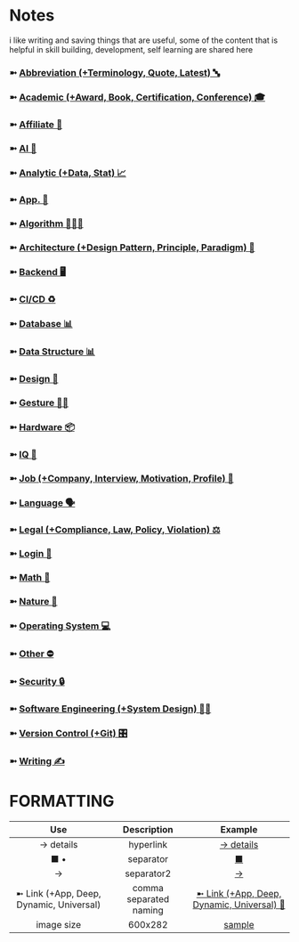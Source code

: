 # Notes
i like writing and saving things that are useful, some of the content that is helpful in skill building, development, self learning are shared here

### ➼ [Abbreviation (+Terminology, Quote, Latest) 🔤](/Abbreviation)
### ➼ [Academic (+Award, Book, Certification, Conference) 🎓](/Academic)
### ➼ [Affiliate 🤝](/Affiliate)
### ➼ [AI 🤖](/AI)
### ➼ [Analytic (+Data, Stat) 📈](/Analytic)
### ➼ [App. 📱](/App)
### ➼ [Algorithm 👨🏻‍💻](/Algorithm)
### ➼ [Architecture (+Design Pattern, Principle, Paradigm) 🧱](Architecture)
### ➼ [Backend 🖥️](/Backend)
### ➼ [CI/CD ♻️](/CiCd)
### ➼ [Database 📊](/Database)
### ➼ [Data Structure 📊](/DataStructure)
### ➼ [Design 🎨](/Design)
### ➼ [Gesture 🤏🏻](/Gesture)
### ➼ [Hardware 📦](/Hardware)
### ➼ [IQ 🧠](/IQ)
### ➼ [Job (+Company, Interview, Motivation, Profile) 💼](/Job)
### ➼ [Language 🗣️](/Language)
### ➼ [Legal (+Compliance, Law, Policy, Violation) ⚖️](/Legal)
### ➼ [Login 🔐](/Login)
### ➼ [Math 🔢](/Math)
### ➼ [Nature 🌳](/Nature)
### ➼ [Operating System 💻](/Operating)
### ➼ [Other ⛔](/Other)
### ➼ [Security 🔒](/Security)
### ➼ [Software Engineering (+System Design) 👷🏻](/Software)
### ➼ [Version Control (+Git) 🎛️](/Version)
### ➼ [Writing ✍️](/Writing)

# FORMATTING

Use|Description|Example
:-:|:-:|:-:
-> details|hyperlink|[-> details](Language/Kotlin/README.md#function)
■ •|separator|[■](Academic/Book#author)
->|separator2|[->](Language/Kotlin#list)
➼ Link (+App, Deep, Dynamic, Universal)|comma separated naming| [➼ Link (+App, Deep, Dynamic, Universal) 🔗](App/Android#-link-appdeepdynamicuniversal-)
image size|600x282|[sample](App/Android/Architecture/Pattern/Dependency/!/dagger1.png)
